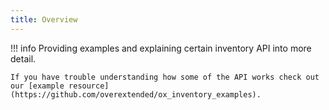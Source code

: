 ```yaml
---
title: Overview
---
```


!!! info
    Providing examples and explaining certain inventory API into more detail.

    If you have trouble understanding how some of the API works check out our [example resource](https://github.com/overextended/ox_inventory_examples).
